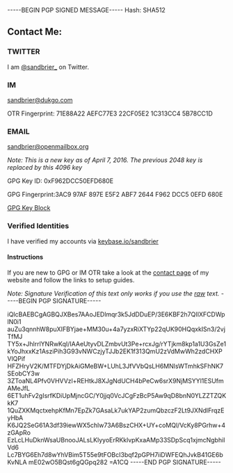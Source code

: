 -----BEGIN PGP SIGNED MESSAGE-----
Hash: SHA512

## Contact Me:

### TWITTER 
I am [@sandbrier_](https://twitter.com/sandbrier_) on Twitter.

### IM
sandbrier@dukgo.com 

OTR Fingerprint: 71E88A22 AEFC77E3 22CF05E2 1C313CC4 5B78CC1D

### EMAIL
sandbrier@openmailbox.org

*Note: This is a new key as of April 7, 2016. The previous 2048 key is replaced by this 4096 key*

GPG Key ID: 0xF962DCC50EFD680E

GPG Fingerprint:3AC9 97AF 897E E5F2 ABF7  2644 F962 DCC5 0EFD 680E

[GPG Key Block](https://github.com/sandbrier/solid-umbrella/blob/master/sandbrier_pubkey.txt)

### Verified Identities

I have verified my accounts via [keybase.io/sandbrier](https://keybase.io/sandbrier)

#### Instructions

If you are new to GPG or IM OTR take a look at the [contact page](http://underthesaddle.wordpress.com/contact/ ) of my website and follow the links to setup guides.

*Note: Signature Verification of this text only works if you use the [raw](https://raw.githubusercontent.com/sandbrier/solid-umbrella/master/contact.md) text.*
-----BEGIN PGP SIGNATURE-----

iQIcBAEBCgAGBQJXBes7AAoJEDlmqr3k5JdDDuEP/3E6KBF2h7QIIXFCDWplN0i1
auZu3qnnhW8puXIFBYjae+MM30u+4a7yzxRiXTYp22qUK90HQqxkISn3/2vjTfMJ
TY5x+JhlrrlYNRwKqI/IAAeUtyvDLZmbvUt3Pe+rcxJg/rYTjkm8kp1a1U3GsZe1
kYoJhxxKz1AsziPih3G93vNWCzjyTJJb2EK1f313QmU2zVdMwWh2zdCHXPVlQPif
HFZHryV2K/MTFDYjDkAiGMeBW+LUhL3JfVVbQsLH6MNlsWTmhkSFhNK7SEobCY3w
3ZToaNL4Pfv0VHVVzl+REHtkJ8XJgNdUCH4bPeCw6srX9NjMSYYl1ESUfmAMeJfL
6ET1uhFv2gIsrfKDiUpMjncGC/Y0jjq0VcJCgFzBcP5Aw9qD8bnN0YLZZTZQKkK7
1QuZXKMqctxehpKfMn7EpZk7GAsaLk7ukYAP2zumQbzczF2Lt9JXNdlFrqzEyHbA
K6JQ2SeG61A3df39iewWX5chlw73A6BszCHX+UY+coMQl/VcKy8PGrhw+4zGApRo
EzLcLHuDknWsaUBnooJALsLKlyyoErRKklvpKxaAMp33SDpScq1xjmcNgbhiIVd6
Lc7BYG6Eh7d8wYhVBim5T55e9tFOBcI3bqf2pGPH7iiDWFEQhJvkB41GE6bKvNLA
mE02wO5BQst6gQGpq282
=A1CQ
-----END PGP SIGNATURE-----
